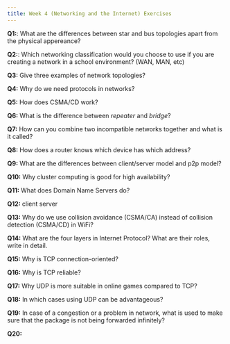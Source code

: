 ```yaml
---
title: Week 4 (Networking and the Internet) Exercises
---
```


**Q1:**: What are the differences between star and bus topologies apart from the physical appereance?

**Q2:**: Which networking classification would you choose to use if you are creating a network in a school environment? (WAN, MAN, etc)

**Q3:** Give three examples of network topologies?

**Q4:** Why do we need protocols in networks?

**Q5:** How does CSMA/CD work?

**Q6:** What is the difference between _repeater_ and _bridge_?

**Q7:** How can you combine two incompatible networks together and what is it called?

**Q8:** How does a router knows which device has which address?

**Q9:** What are the differences between client/server model and p2p model?

**Q10:** Why cluster computing is good for high availability?

**Q11:** What does Domain Name Servers do?

**Q12:** client server 

**Q13:** Why do we use collision avoidance (CSMA/CA) instead of collision detection (CSMA/CD) in WiFi?

**Q14:** What are the four layers in Internet Protocol? What are their roles, write in detail.

**Q15:** Why is TCP connection-oriented?

**Q16:** Why is TCP reliable?

**Q17:** Why UDP is more suitable in online games compared to TCP?

**Q18:** In which cases using UDP can be advantageous?

**Q19:** In case of a congestion or a problem in network, what is used to make sure that the package is not being forwarded infinitely?

**Q20:**


